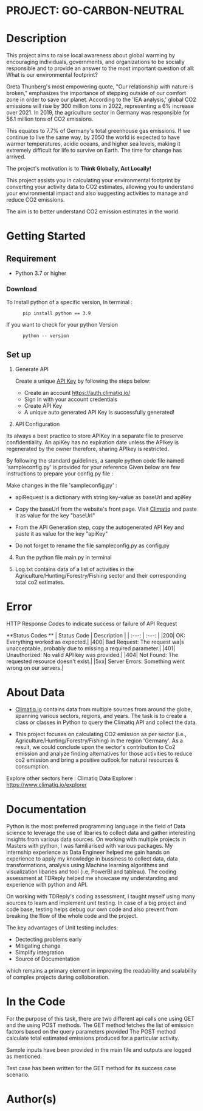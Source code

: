 # **PROJECT: GO-CARBON-NEUTRAL** 

# Description
This project aims to raise local awareness about global warming by encouraging individuals, governments, and organizations to be socially responsible and to provide an answer to the most important question of all: What is our environmental footprint?

Greta Thunberg's most empowering quote, "Our relationship with nature is broken," emphasizes the importance of stepping outside of our comfort zone in order to save our planet. According to the 'IEA analysis,' global CO2 emissions will rise by 300 million tons in 2022, representing a 6% increase over 2021. In 2019, the agriculture sector in Germany was responsible for 56.1 million tons of CO2 emissions.

This equates to 7.7% of Germany's total greenhouse gas emissions. If we continue to live the same way, by 2050 the world is expected to have warmer temperatures, acidic oceans, and higher sea levels, making it extremely difficult for life to survive on Earth. The time for change has arrived.

The project's motivation is to **Think Globally, Act Locally!**

This project assists you in calculating your environmental footprint by converting your activity data to CO2 estimates, allowing you to understand your environmental impact and also suggesting activities to manage and reduce CO2 emissions.

The aim is to better understand CO2 emission estimates in the world. 

# Getting Started

## Requirement 

* Python 3.7 or higher 

### Download

To Install python of a specific version, In terminal :

          pip install python == 3.9 

If you want to check for your python Version 

          python -- version


## Set up 


1.  Generate API

     Create a unique [API Key](https://www.climatiq.io/docs/guides/getting-api-key) by following the steps below: 

    * Create an account https://auth.climatiq.io/
    * Sign In with your account credentials
    * Create API Key
    * A unique auto generated API Key is successfully generated! 

3.  API Configuration 

Its always a best practice to store APIKey in a separate file to preserve confidentiality. An apiKey has no expiration date unless the APIkey is regenerated by the owner therefore, sharing APIkey is restricted. 

 By following the standard guidelines, a sample python code file named 'sampleconfig.py' is provided for your reference  Given below are few instructions to prepare your config.py file : 

 Make changes in the file 'sampleconfig.py' : 

* apiRequest is a dictionary with string key-value as baseUrl and apiKey  

* Copy the baseUrl from the website's front page. Visit [Climatiq](https://www.climatiq.io/docs) and paste it as value for the key "baseUrl"

* From the API Generation step, copy the autogenerated API Key and paste it as value for the key "apiKey"

* Do not forget to rename the file sampleconfig.py as config.py

4. Run the python file main.py in terminal

5. Log.txt contains data of a list of activities in the Agriculture/Hunting/Forestry/Fishing sector and their corresponding total co2 estimates.

# Error 

HTTP Response Codes to indicate success or failure of API Request

**Status Codes **
| Status Code  |  Description | 
| :---:   | :---: | 
|200| OK: Everything worked as expected.|
|400| Bad Request: The request wa|s unacceptable, probably due to missing a required parameter.|
|401| Unauthorized: No valid API key was provided.|
|404| Not Found: The requested resource doesn't exist.|
|5xx| Server Errors: Something went wrong on our servers.|

# About Data   

* [Climatiq.io](https://www.climatiq.io/) contains data from multiple sources from around the globe, spanning various sectors, regions, and years. The task is to create a class or classes in Python to query the Climatiq API and collect the data. 

* This project focuses on calculating CO2 emission as per sector (i.e., Agriculture/Hunting/Forestry/Fishing) in the region 'Germany'. As a result, we could conclude upon the sector's contribution to Co2 emission and analyze finding alternatives for those activities to reduce co2 emission and bring a positive outlook for natural resources & consumption. 

Explore other sectors here : Climatiq Data Explorer : https://www.climatiq.io/explorer 

# Documentation 

Python is the most preferred programming language in the field of Data science to leverage the use of libaries to collect data and gather interesting insights from various data sources. On working with multiple projects in Masters with python, I was familiarised with various packages. My internship experience as Data Engineer helped me gain hands on experience to apply my knowledge in bussiness to collect data, data transformations, analysis using Machine learning algorithms and visualization libaries and tool (i.e, PowerBI and tableau). The coding assessment at TDReply helped me showcase my understanding and experience with python and API. 

On working with TDReply's coding assessment, I taught myself using many sources to learn and implement unit testing. In case of a big project and code base, testing helps debug our own code and also prevent from breaking the flow of the whole code and the project.

The key advantages of Unit testing includes:

* Dectecting problems early
* Mitigating change 
* Simplify integration
* Source of Documentation 

which remains a primary element in improving the readability and scalability of complex projects during colloboration. 

# In the Code
For the purpose of this task, there are two different api calls one using GET and the using POST methods. 
The GET method fetches the list of emission factors based on the query parameters provided
The POST method calculate total estimated emissions produced for a particular activity.

Sample inputs have been provided in the main file and outputs are logged as mentioned. 

Test case has been written for the GET method for its success case scenario.

# Author(s)
